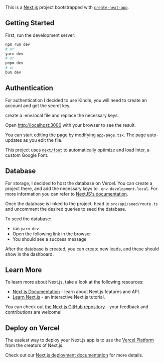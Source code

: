 This is a [Next.js](https://nextjs.org/) project bootstrapped with [`create-next-app`](https://github.com/vercel/next.js/tree/canary/packages/create-next-app).

## Getting Started

First, run the development server:

```bash
npm run dev
# or
yarn dev
# or
pnpm dev
# or
bun dev
```

## Authentication

For authentication I decided to use Kindle, you will need to create an account and get the secret key.

create a .env.local file and replace the necessary keys.

Open [http://localhost:3000](http://localhost:3000) with your browser to see the result.

You can start editing the page by modifying `app/page.tsx`. The page auto-updates as you edit the file.

This project uses [`next/font`](https://nextjs.org/docs/basic-features/font-optimization) to automatically optimize and load Inter, a custom Google Font.

## Database

For storage, I decided to host the database on Vercel. You can create a project there, and add the necessary keys to `.env.development.local`. For more information you can refer to [NextJS's documentation](https://nextjs.org/learn/dashboard-app/setting-up-your-database).

Once the database is linked to the project, head to `src/api/seed/route.ts` and uncomment the desired queries to seed the database.

To seed the database:

- run `yarn dev`
- Open the following link in the browser [](http://localhost:3000/api/seed)
- You should see a success message

After the database is created, you can create new leads, and these should show in the dashboard.

## Learn More

To learn more about Next.js, take a look at the following resources:

- [Next.js Documentation](https://nextjs.org/docs) - learn about Next.js features and API.
- [Learn Next.js](https://nextjs.org/learn) - an interactive Next.js tutorial.

You can check out [the Next.js GitHub repository](https://github.com/vercel/next.js/) - your feedback and contributions are welcome!

## Deploy on Vercel

The easiest way to deploy your Next.js app is to use the [Vercel Platform](https://vercel.com/new?utm_medium=default-template&filter=next.js&utm_source=create-next-app&utm_campaign=create-next-app-readme) from the creators of Next.js.

Check out our [Next.js deployment documentation](https://nextjs.org/docs/deployment) for more details.
